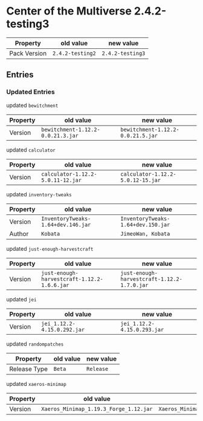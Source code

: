 # Center of the Multiverse 2.4.2-testing3

Property | old value | new value
---|---|---
Pack Version | `2.4.2-testing2` | `2.4.2-testing3`


## Entries

### Updated Entries

updated `bewitchment`

Property | old value | new value
---|---|---
Version | `bewitchment-1.12.2-0.0.21.3.jar` | `bewitchment-1.12.2-0.0.21.5.jar`



updated `calculator`

Property | old value | new value
---|---|---
Version | `calculator-1.12.2-5.0.11-12.jar` | `calculator-1.12.2-5.0.12-15.jar`



updated `inventory-tweaks`

Property | old value | new value
---|---|---
Version | `InventoryTweaks-1.64+dev.146.jar` | `InventoryTweaks-1.64+dev.150.jar`
Author | `Kobata` | `JimeoWan, Kobata`



updated `just-enough-harvestcraft`

Property | old value | new value
---|---|---
Version | `just-enough-harvestcraft-1.12.2-1.6.6.jar` | `just-enough-harvestcraft-1.12.2-1.7.0.jar`



updated `jei`

Property | old value | new value
---|---|---
Version | `jei_1.12.2-4.15.0.292.jar` | `jei_1.12.2-4.15.0.293.jar`



updated `randompatches`

Property | old value | new value
---|---|---
Release Type | `Beta` | `Release`



updated `xaeros-minimap`

Property | old value | new value
---|---|---
Version | `Xaeros_Minimap_1.19.3_Forge_1.12.jar` | `Xaeros_Minimap_1.19.4_Forge_1.12.jar`






